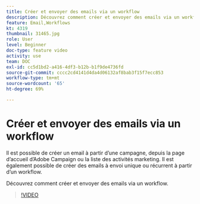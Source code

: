 ```yaml
---
title: Créer et envoyer des emails via un workflow
description: Découvrez comment créer et envoyer des emails via un workflow.
feature: Email,Workflows
kt: 4319
thumbnail: 31465.jpg
role: User
level: Beginner
doc-type: feature video
activity: use
team: DOC
exl-id: cc5d1bd2-a416-4df3-b12b-b1f9de4736fd
source-git-commit: cccc2cd4141d4da4d06132af8bab3f15f7ecc853
workflow-type: tm+mt
source-wordcount: '65'
ht-degree: 69%

---
```


# Créer et envoyer des emails via un workflow

Il est possible de créer un email à partir d’une campagne, depuis la page d’accueil d’Adobe Campaign ou la liste des activités marketing. Il est également possible de créer des emails à envoi unique ou récurrent à partir d’un workflow.

Découvrez comment créer et envoyer des emails via un workflow.

>[!VIDEO](https://video.tv.adobe.com/v/31465?quality=12)
